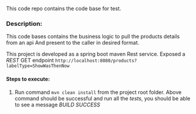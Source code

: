 This code repo contains the code base for test.

### Description:
 This code bases contains the business logic to pull the products details from an api 
And present to the caller in desired format.

This project is developed as a spring boot maven Rest service. Exposed a *REST* GET endpoint ` http://localhost:8080/products?labelType=ShowWasThenNow `

#### Steps to execute:

1) Run command `mvn clean install` from the project root folder.
Above command should be successful and run all the *tests*, you should be able to see a message *BUILD SUCCESS*


